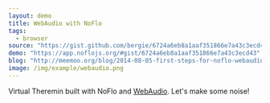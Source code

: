 ```yaml
---
layout: demo
title: WebAudio with NoFlo
tags:
  - browser
source: "https://gist.github.com/bergie/6724a6eb8a1aaf351866e7a43c3ecd43"
demo: "https://app.noflojs.org/#gist/6724a6eb8a1aaf351866e7a43c3ecd43"
blog: "http://meemoo.org/blog/2014-08-05-first-steps-for-noflo-webaudio"
image: /img/example/webaudio.png
---
```

Virtual Theremin built with NoFlo and [WebAudio](https://developer.mozilla.org/en-US/docs/Web/API/Web_Audio_API). Let's make some noise!
